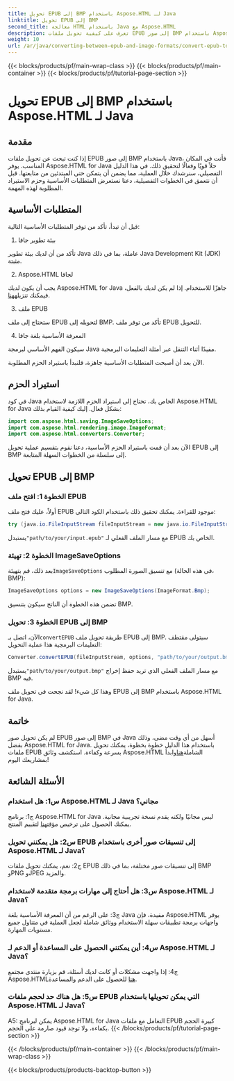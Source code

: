 ```yaml
---
title: تحويل EPUB إلى BMP باستخدام Aspose.HTML لـ Java
linktitle: تحويل EPUB إلى BMP
second_title: معالجة HTML باستخدام Java مع Aspose.HTML
description: تعرف على كيفية تحويل ملفات EPUB إلى صور BMP باستخدام Aspose.HTML لـ Java من خلال هذا الدليل السهل خطوة بخطوة.
weight: 10
url: /ar/java/converting-between-epub-and-image-formats/convert-epub-to-bmp/
---
```


{{< blocks/products/pf/main-wrap-class >}}
{{< blocks/products/pf/main-container >}}
{{< blocks/products/pf/tutorial-page-section >}}

# تحويل EPUB إلى BMP باستخدام Aspose.HTML لـ Java

## مقدمة

إذا كنت تبحث عن تحويل ملفات EPUB إلى صور BMP باستخدام Java، فأنت في المكان المناسب. يوفر Aspose.HTML for Java حلاً قويًا وفعالًا لتحقيق ذلك. في هذا الدليل التفصيلي، سنرشدك خلال العملية، مما يضمن أن يتمكن حتى المبتدئين من متابعتها. قبل أن نتعمق في الخطوات التفصيلية، دعنا نستعرض المتطلبات الأساسية وحزم الاستيراد المطلوبة لهذه المهمة.

## المتطلبات الأساسية

قبل أن تبدأ، تأكد من توفر المتطلبات الأساسية التالية:

1. بيئة تطوير جافا

تأكد من أن لديك بيئة تطوير Java عاملة، بما في ذلك Java Development Kit (JDK) مثبتة.

2. Aspose.HTML لجافا

 يجب أن يكون لديك Aspose.HTML for Java جاهزًا للاستخدام. إذا لم يكن لديك بالفعل، فيمكنك تنزيله[هنا](https://releases.aspose.com/html/java/).

3. ملف EPUB

ستحتاج إلى ملف EPUB لتحويله إلى BMP. تأكد من توفر ملف EPUB للتحويل.

4. المعرفة الأساسية بلغة جافا

سيكون الفهم الأساسي لبرمجة Java مفيدًا أثناء التنقل عبر أمثلة التعليمات البرمجية.

الآن بعد أن أصبحت المتطلبات الأساسية جاهزة، فلنبدأ باستيراد الحزم المطلوبة.

## استيراد الحزم

في كود Java الخاص بك، تحتاج إلى استيراد الحزم اللازمة لاستخدام Aspose.HTML for Java بشكل فعال. إليك كيفية القيام بذلك:

```java
import com.aspose.html.saving.ImageSaveOptions;
import com.aspose.html.rendering.image.ImageFormat;
import com.aspose.html.converters.Converter;
```

الآن بعد أن قمت باستيراد الحزم الأساسية، دعنا نقوم بتقسيم عملية تحويل EPUB إلى BMP إلى سلسلة من الخطوات السهلة المتابعة.

## تحويل EPUB إلى BMP

### الخطوة 1: افتح ملف EPUB

أولاً، عليك فتح ملف EPUB موجود للقراءة. يمكنك تحقيق ذلك باستخدام الكود التالي:

```java
try (java.io.FileInputStream fileInputStream = new java.io.FileInputStream("path/to/your/input.epub")) {
```

 يستبدل`"path/to/your/input.epub"` مع مسار الملف الفعلي لـ EPUB الخاص بك.

### الخطوة 2: تهيئة ImageSaveOptions

 بعد ذلك، قم بتهيئة`ImageSaveOptions` مع تنسيق الصورة المطلوب (في هذه الحالة، BMP):

```java
ImageSaveOptions options = new ImageSaveOptions(ImageFormat.Bmp);
```

تضمن هذه الخطوة أن الناتج سيكون بتنسيق BMP.

### الخطوة 3: تحويل EPUB إلى BMP

 الآن، اتصل بـ`convertEPUB` طريقة تحويل ملف EPUB إلى BMP. سيتولى مقتطف التعليمات البرمجية هذا عملية التحويل:

```java
Converter.convertEPUB(fileInputStream, options, "path/to/your/output.bmp");
```

 يستبدل`"path/to/your/output.bmp"` مع مسار الملف الفعلي الذي تريد حفظ إخراج BMP فيه.

وهذا كل شيء! لقد نجحت في تحويل ملف EPUB إلى BMP باستخدام Aspose.HTML for Java.

## خاتمة

 لم يكن تحويل صور EPUB إلى صور BMP في Java أسهل من أي وقت مضى، وذلك بفضل Aspose.HTML for Java. باستخدام هذا الدليل خطوة بخطوة، يمكنك تحويل ملفات EPUB بسرعة وكفاءة. استكشف وثائق Aspose.HTML الشاملة[هنا](https://reference.aspose.com/html/java/)وابدأ بمشاريعك اليوم!

## الأسئلة الشائعة

### س1: هل استخدام Aspose.HTML لـ Java مجاني؟

 ج1: برنامج Aspose.HTML for Java ليس مجانيًا ولكنه يقدم نسخة تجريبية مجانية. يمكنك الحصول على ترخيص مؤقت[هنا](https://purchase.aspose.com/temporary-license/) لتقييم المنتج.

### س2: هل يمكنني تحويل EPUB إلى تنسيقات صور أخرى باستخدام Aspose.HTML لـ Java؟

ج2: نعم، يمكنك تحويل ملفات EPUB إلى تنسيقات صور مختلفة، بما في ذلك BMP وPNG وJPEG والمزيد.

### س3: هل أحتاج إلى مهارات برمجة متقدمة لاستخدام Aspose.HTML لـ Java؟

ج3: على الرغم من أن المعرفة الأساسية بلغة Java مفيدة، فإن Aspose.HTML يوفر واجهات برمجة تطبيقات سهلة الاستخدام ووثائق شاملة لجعل العملية في متناول جميع مستويات المهارة.

### س4: أين يمكنني الحصول على المساعدة أو الدعم لـ Aspose.HTML لـ Java؟

 ج4: إذا واجهت مشكلات أو كانت لديك أسئلة، قم بزيارة منتدى مجتمع Aspose.HTML[هنا](https://forum.aspose.com/) للحصول على الدعم والمساعدة.

### س5: هل هناك حد لحجم ملفات EPUB التي يمكن تحويلها باستخدام Aspose.HTML لـ Java؟

A5: يمكن لبرنامج Aspose.HTML for Java التعامل مع ملفات EPUB كبيرة الحجم بكفاءة، ولا توجد قيود صارمة على الحجم.
{{< /blocks/products/pf/tutorial-page-section >}}

{{< /blocks/products/pf/main-container >}}
{{< /blocks/products/pf/main-wrap-class >}}

{{< blocks/products/products-backtop-button >}}
